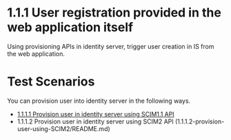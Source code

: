 # 1.1.1 User registration provided in the web application itself

Using provisioning APIs in identity server, trigger user creation in IS from the web application. 

# Test Scenarios
You can provision user into identity server in the following ways. 

- [1.1.1.1 Provision user in identity server using SCIM1.1 API](1.1.1.1-provision-user-using-SCIM2/README.md)
- 1.1.1.2 Provision user in identity server using SCIM2 API (1.1.1.2-provision-user-using-SCIM2/README.md)
